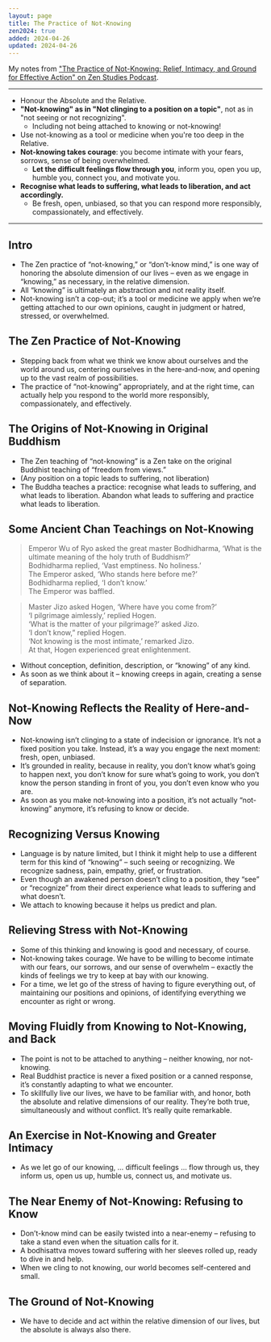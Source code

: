 ```yaml
---
layout: page
title: The Practice of Not-Knowing
zen2024: true
added: 2024-04-26
updated: 2024-04-26
---
```


My notes from ["The Practice of Not-Knowing: Relief, Intimacy, and Ground for Effective Action" on Zen Studies Podcast](https://zenstudiespodcast.com/not-knowing/).

---

- Honour the Absolute and the Relative.
- **"Not-knowing" as in "Not clinging to a position on a topic"**, not as in "not seeing or not recognizing".
    - Including not being attached to knowing or not-knowing!
- Use not-knowing as a tool or medicine when you're too deep in the Relative.
- **Not-knowing takes courage**: you become intimate with your fears, sorrows, sense of being overwhelmed.
    - **Let the difficult feelings flow through you**, inform you, open you up, humble you, connect you, and motivate you.
- **Recognise what leads to suffering, what leads to liberation, and act accordingly.**
    - Be fresh, open, unbiased, so that you can respond more responsibly, compassionately, and effectively.

---

## Intro

- The Zen practice of “not-knowing,” or “don’t-know mind,” is one way of honoring the absolute dimension of our lives – even as we engage in “knowing,” as necessary, in the relative dimension.
- All “knowing” is ultimately an abstraction and not reality itself.
- Not-knowing isn’t a cop-out; it’s a tool or medicine we apply when we’re getting attached to our own opinions, caught in judgment or hatred, stressed, or overwhelmed.

## The Zen Practice of Not-Knowing

- Stepping back from what we think we know about ourselves and the world around us, centering ourselves in the here-and-now, and opening up to the vast realm of possibilities.
- The practice of “not-knowing” appropriately, and at the right time, can actually help you respond to the world more responsibly, compassionately, and effectively.

## The Origins of Not-Knowing in Original Buddhism

- The Zen teaching of “not-knowing” is a Zen take on the original Buddhist teaching of “freedom from views.”
- (Any position on a topic leads to suffering, not liberation)
- The Buddha teaches a practice: recognise what leads to suffering, and what leads to liberation. Abandon what leads to suffering and practice what leads to liberation.

## Some Ancient Chan Teachings on Not-Knowing

> Emperor Wu of Ryo asked the great master Bodhidharma, ‘What is the ultimate meaning of the holy truth of Buddhism?’<br>Bodhidharma replied, ‘Vast emptiness. No holiness.’<br>The Emperor asked, ‘Who stands here before me?’<br>Bodhidharma replied, ‘I don’t know.’<br>The Emperor was baffled. 

> Master Jizo asked Hogen, ‘Where have you come from?’<br>‘I pilgrimage aimlessly,’ replied Hogen.<br>‘What is the matter of your pilgrimage?’ asked Jizo.<br>‘I don’t know,” replied Hogen.<br>‘Not knowing is the most intimate,’ remarked Jizo.<br>At that, Hogen experienced great enlightenment.

- Without conception, definition, description, or “knowing” of any kind.
- As soon as we think about it – knowing creeps in again, creating a sense of separation.

## Not-Knowing Reflects the Reality of Here-and-Now

- Not-knowing isn’t clinging to a state of indecision or ignorance. It’s not a fixed position you take. Instead, it’s a way you engage the next moment: fresh, open, unbiased.
- It’s grounded in reality, because in reality, you don’t know what’s going to happen next, you don’t know for sure what’s going to work, you don’t know the person standing in front of you, you don’t even know who you are.
- As soon as you make not-knowing into a position, it’s not actually “not-knowing” anymore, it’s refusing to know or decide.

## Recognizing Versus Knowing

- Language is by nature limited, but I think it might help to use a different term for this kind of “knowing” – such seeing or recognizing. We recognize sadness, pain, empathy, grief, or frustration.
- Even though an awakened person doesn’t cling to a position, they “see” or “recognize” from their direct experience what leads to suffering and what doesn’t.
- We attach to knowing because it helps us predict and plan.

## Relieving Stress with Not-Knowing

- Some of this thinking and knowing is good and necessary, of course.
- Not-knowing takes courage. We have to be willing to become intimate with our fears, our sorrows, and our sense of overwhelm – exactly the kinds of feelings we try to keep at bay with our knowing.
- For a time, we let go of the stress of having to figure everything out, of maintaining our positions and opinions, of identifying everything we encounter as right or wrong.

## Moving Fluidly from Knowing to Not-Knowing, and Back

- The point is not to be attached to anything – neither knowing, nor not-knowing.
- Real Buddhist practice is never a fixed position or a canned response, it’s constantly adapting to what we encounter.
- To skillfully live our lives, we have to be familiar with, and honor, both the absolute and relative dimensions of our reality. They’re both true, simultaneously and without conflict. It’s really quite remarkable.

## An Exercise in Not-Knowing and Greater Intimacy

- As we let go of our knowing, ... difficult feelings ... flow through us, they inform us, open us up, humble us, connect us, and motivate us.

## The Near Enemy of Not-Knowing: Refusing to Know

- Don’t-know mind can be easily twisted into a near-enemy – refusing to take a stand even when the situation calls for it.
- A bodhisattva moves toward suffering with her sleeves rolled up, ready to dive in and help.
- When we cling to not knowing, our world becomes self-centered and small.

## The Ground of Not-Knowing

- We have to decide and act within the relative dimension of our lives, but the absolute is always also there.